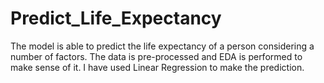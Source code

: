 # Predict_Life_Expectancy
The model is able to predict the life expectancy of a person considering a number of factors. 
The data is pre-processed and EDA is performed to make sense of it. 
I have used Linear Regression to make the prediction.

